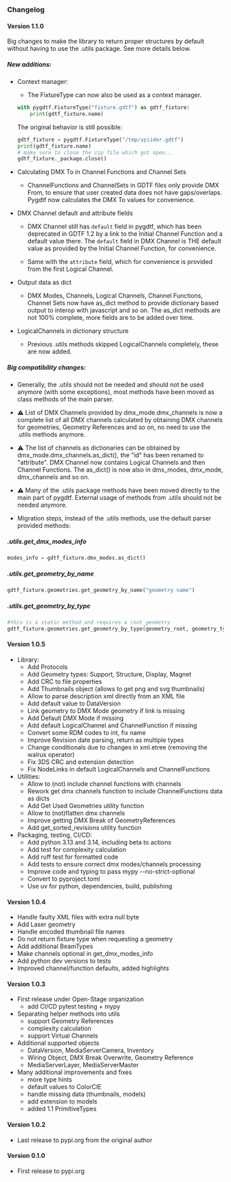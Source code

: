 ### Changelog

#### Version 1.1.0

Big changes to make the library to return proper structures by default without
having to use the .utils package. See more details below.

##### New additions:

* Context manager:

    * The FixtureType can now also be used as a context manager.

    ```python
    with pygdtf.FixtureType("fixture.gdtf") as gdtf_fixture:
        print(gdtf_fixture.name)
    ````

    The original behavior is still possible:

    ```python
    gdtf_fixture = pygdtf.FixtureType("/tmp/spiider.gdtf")
    print(gdtf_fixture.name)
    # make sure to close the zip file which got open...
    gdtf_fixture._package.close()
    ```

* Calculating DMX To in Channel Functions and Channel Sets

    * ChannelFunctions and ChannelSets in GDTF files only provide DMX From, to
      ensure that user created data does not have gaps/overlaps. Pygdtf now
      calculates the DMX To values for convenience.

* DMX Channel default and attribute fields

    * DMX Channel still has `default` field in pygdtf, which has been
      deprecated in GDTF 1.2 by a link to the Initial Channel Function and a
      default value there.  The `default` field in DMX Channel is THE default
      value as provided by the Initial Channel Function, for convenience.

    * Same with the `attribute` field, which for convenience is provided from
      the first Logical Channel.

* Output data as dict

    * DMX Modes, Channels, Logical Channels, Channel Functions, Channel Sets
      now have as\_dict method to provide dictionary based output to interop
      with javascript and so on. The as\_dict methods are not 100% complete,
      more fields are to be added over time.

* LogicalChannels in dictionary structure

    * Previous .utils methods skipped LogicalChannels completely, these are now added.

##### Big compatibility changes:

* Generally, the .utils should not be needed and should not be used anymore
  (with some exceptions), most methods have been moved as class methods of the
  main parser.

* ⚠️  List of DMX Channels provided by dmx\_mode.dmx\_channels is now a
  complete list of all DMX channels calculated by obtaining DMX channels
  for geometries, Geometry References and so on, no need to use the .utils
  methods anymore.

* ⚠️  The list of channels as dictionaries can be obtained by
  dmx\_mode.dmx\_channels.as\_dict(), the "id" has been renamed to
  "attribute".  DMX Channel now contains Logical Channels and then Channel
  Functions. The as\_dict() is now also in dmx\_modes, dmx\_mode,
  dmx\_channels and so on.

* ⚠️  Many of the .utils package methods have been moved directly to the
  main part of pygdtf. External usage of methods from .utils should not be
  needed anymore.

* Migration steps, instead of the .utils methods, use the default parser
  provided methods:

##### .utils.get\_dmx\_modes\_info

```python
modes_info = gdtf_fixture.dmx_modes.as_dict()

```

##### .utils.get\_geometry\_by\_name

```python
gdtf_fixture.geometries.get_geometry_by_name("geometry name")
```

##### .utils.get\_geometry\_by\_type

```python
#this is a static method and requires a root_geometry
gdtf_fixture.geometries.get_geometry_by_type(geometry_root, geometry_type)
```

#### Version 1.0.5

* Library:
    * Add Protocols
    * Add Geometry types: Support, Structure, Display, Magnet
    * Add CRC to file properties
    * Add Thumbnails object (allows to get png and svg thumbnails)
    * Allow to parse description xml directly from an XML file
    * Add default value to DataVersion
    * Link geometry to DMX Mode geometry if link is missing
    * Add Default DMX Mode if missing
    * Add default LogicalChannel and ChannelFunction if missing
    * Convert some RDM codes to int, fix name
    * Improve Revision date parsing, return as multiple types
    * Change conditionals due to changes in xml.etree (removing the walrus operator)
    * Fix 3DS CRC and extension detection
    * Fix NodeLinks in default LogicalChannels and ChannelFunctions
* Utilities:
    * Allow to (not) include channel functions with channels
    * Rework get dmx channels function to include ChannelFunctions data as dicts
    * Add Get Used Geometries utility function
    * Allow to (not)flatten dmx channels
    * Improve getting DMX Break of GeometryReferences
    * Add get_sorted_revisions utility function
* Packaging, testing, CI/CD:
    * Add python 3.13 and 3.14, including beta to actions
    * Add test for complexity calculation
    * Add ruff test for formatted code
    * Add tests to ensure correct dmx modes/channels processing
    * Improve code and typing to pass mypy --no-strict-optional
    * Convert to pyproject.toml
    * Use uv for python, dependencies, build, publishing

#### Version 1.0.4

* Handle faulty XML files with extra null byte
* Add Laser geometry
* Handle encoded thumbnail file names
* Do not return fixture type when requesting a geometry
* Add additional BeamTypes
* Make channels optional in get_dmx_modes_info
* Add python dev versions to tests
* Improved channel/function defaults, added highlights

#### Version 1.0.3
* First release under Open-Stage organization
    * add CI/CD pytest testing + mypy
* Separating helper methods into utils
    * support Geometry References
    * complexity calculation
    * support Virtual Channels
* Additional supported objects
    * DataVersion, MediaServerCamera, Inventory
    * Wiring Object, DMX Break Overwrite, Geometry Reference
    * MediaServerLayer, MediaServerMaster
* Many additional improvements and fixes
    * more type hints
    * default values to ColorCIE
    * handle missing data (thumbnails, models)
    * add extension to models
    * added 1.1 PrimitiveTypes

#### Version 1.0.2
* Last release to pypi.org from the original author

#### Version 0.1.0
* First release to pypi.org

